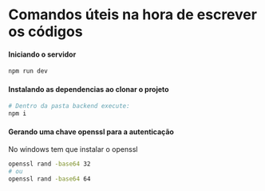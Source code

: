 # Comandos úteis na hora de escrever os códigos

#### Iniciando o servidor
``` bash
npm run dev
```

#### Instalando as dependencias ao clonar o projeto
``` bash
# Dentro da pasta backend execute:
npm i
```

#### Gerando uma chave openssl para a autenticação
No windows tem que instalar o openssl
``` bash
openssl rand -base64 32
# ou
openssl rand -base64 64
```